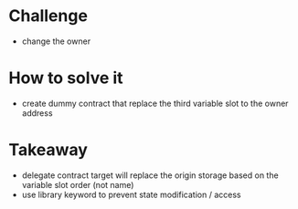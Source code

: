 # Challenge
- change the owner

# How to solve it
- create dummy contract that replace the third variable slot to the owner address 

# Takeaway
- delegate contract target will replace the origin storage based on the variable slot order (not name)
- use library keyword to prevent state modification / access